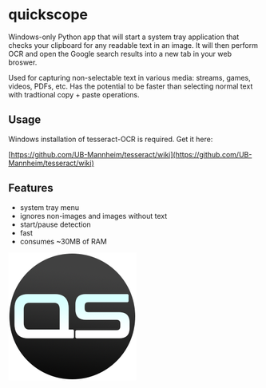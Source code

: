 # quickscope

Windows-only Python app that will start a system tray application that checks your clipboard for any readable text in an image. It will then perform OCR and open the Google search results into a new tab in your web broswer.

Used for capturing non-selectable text in various media: streams, games, videos, PDFs, etc. Has the potential to be faster than selecting normal text with tradtional copy + paste operations.

## Usage

Windows installation of tesseract-OCR is required. Get it here:

[https://github.com/UB-Mannheim/tesseract/wiki](https://github.com/UB-Mannheim/tesseract/wiki)
## Features

- system tray menu
- ignores non-images and images without text
- start/pause detection
- fast
- consumes ~30MB of RAM

![Logo](https://github.com/sudokill/quickscope/blob/main/qs.png?raw=true)
